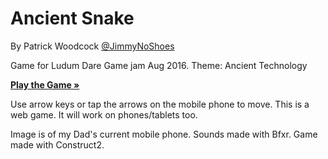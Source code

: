 # Ancient Snake

By Patrick Woodcock <a href="https://twitter.com/JimmyNoShoes">@JimmyNoShoes</a>

Game for Ludum Dare Game jam Aug 2016. Theme: Ancient Technology

<a href="https://patrick64.github.io/AncientSnake/"><strong>Play the Game &raquo;</strong></a>

Use arrow keys or tap the arrows on the mobile phone to move. This is a web game. It will work on phones/tablets too.

Image is of my Dad's current mobile phone. Sounds made with Bfxr. Game made with Construct2.
